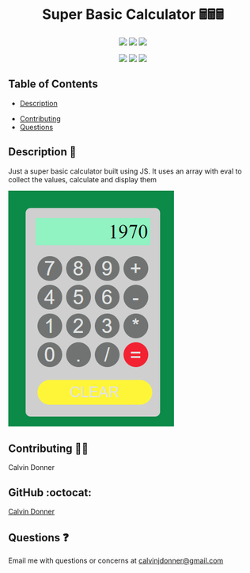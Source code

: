 <h1 align='center'> Super Basic Calculator 🖩🖩🖩</h1>
  
<p align='center'>
  <img src='https://img.shields.io/github/languages/top/calvinjdonner/calculator' />
  <img src='https://img.shields.io/github/repo-size/calvinjdonner/calculator' />
  <img src='https://img.shields.io/github/last-commit/calvinjdonner/calculator' />
</p>

<p align='center'>
    <img src='https://img.shields.io/badge/-html-blue' />
    <img src='https://img.shields.io/badge/-css-red' />
    <img src='https://img.shields.io/badge/-javascript-yellow' />
</p>

  ## Table of Contents
  - [Description](#description)
<!--   - [Installation](#installation) -->
  - [Contributing](#contributing)
  - [Questions](#questions)
     
  ## Description 📜
   Just a super basic calculator built using JS. It uses an array with eval to collect the values, calculate and display them

![screenshot](/public/Calculator%20Screen%20Shot.png)



<!--   ## Installation 💾

  `npm start server` -->

  ## Contributing 👨‍💻
  Calvin Donner

  ## GitHub :octocat:
  [Calvin Donner](https://github.com/calvinjdonner)

  ## Questions ❓
  Email me with questions or concerns at calvinjdonner@gmail.com
  <br />
 

